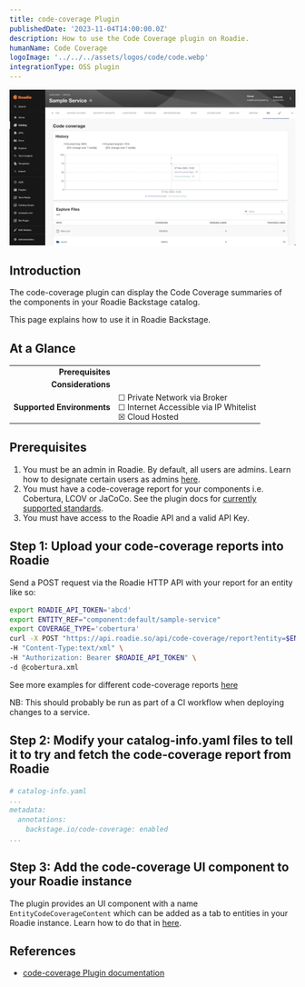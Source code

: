 ```yaml
---
title: code-coverage Plugin
publishedDate: '2023-11-04T14:00:00.0Z'
description: How to use the Code Coverage plugin on Roadie.
humanName: Code Coverage
logoImage: '../../../assets/logos/code/code.webp'
integrationType: OSS plugin
---
```


![code-coverage Plugin Screenshot](./codecoverage.webp)

## Introduction

The code-coverage plugin can display the Code Coverage summaries of the components in your Roadie Backstage catalog.

This page explains how to use it in Roadie Backstage.

## At a Glance
| | |
|---: | --- |
| **Prerequisites** |  |
| **Considerations** |  |
| **Supported Environments** | ☐ Private Network via Broker <br /> ☐ Internet Accessible via IP Whitelist <br /> ☒ Cloud Hosted |

## Prerequisites

1. You must be an admin in Roadie. By default, all users are admins. Learn how to designate certain users as admins [here](/docs/getting-started/assigning-admins/).
2. You must have a code-coverage report for your components i.e. Cobertura, LCOV or JaCoCo. See the plugin docs for [currently supported standards](https://www.npmjs.com/package/@backstage-community/plugin-code-coverage-backend#api).
3. You must have access to the Roadie API and a valid API Key.

## Step 1: Upload your code-coverage reports into Roadie

Send a POST request via the Roadie HTTP API with your report for an entity like so:

```bash
export ROADIE_API_TOKEN='abcd'
export ENTITY_REF="component:default/sample-service"
export COVERAGE_TYPE='cobertura'
curl -X POST "https://api.roadie.so/api/code-coverage/report?entity=$ENTITY_REF&coverageType=$COVERAGE_TYPE" \
-H "Content-Type:text/xml" \
-H "Authorization: Bearer $ROADIE_API_TOKEN" \
-d @cobertura.xml 
```

See more examples for different code-coverage reports [here](https://www.npmjs.com/package/@backstage-community/plugin-code-coverage-backend#api)

NB: This should probably be run as part of a CI workflow when deploying changes to a service.

## Step 2: Modify your catalog-info.yaml files to tell it to try and fetch the code-coverage report from Roadie

```yaml
# catalog-info.yaml
...
metadata:
  annotations:
    backstage.io/code-coverage: enabled
...
```

## Step 3: Add the code-coverage UI component to your Roadie instance

The plugin provides an UI component with a name `EntityCodeCoverageContent` which can be added as a tab to entities in your Roadie instance. Learn how to do that in [here](/docs/details/updating-the-ui/).


## References

- [code-coverage Plugin documentation](https://www.npmjs.com/package/@backstage-community/plugin-code-coverage)

